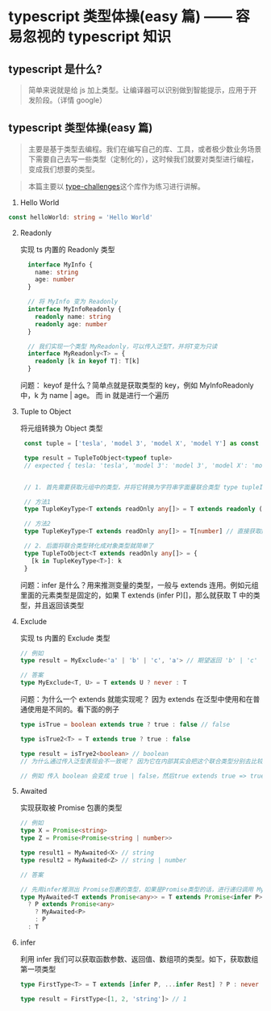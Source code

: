 # typescript 类型体操(easy 篇) —— 容易忽视的 typescript 知识

## typescript 是什么?

> 简单来说就是给 js 加上类型。让编译器可以识别做到智能提示，应用于开发阶段。（详情 google）

## typescript 类型体操(easy 篇)

> 主要是基于类型去编程。我们在编写自己的库、工具，或者极少数业务场景下需要自己去写一些类型（定制化的），这时候我们就要对类型进行编程，变成我们想要的类型。

> 本篇主要以 [type-challenges](https://github.com/type-challenges/type-challenges)这个库作为练习进行讲解。

1. Hello World

```typescript
const helloWorld: string = 'Hello World'
```

2. Readonly

   实现 ts 内置的 Readonly 类型

   ```typescript
     interface MyInfo {
       name: string
       age: number
     }

     // 将 MyInfo 变为 Readonly
     interface MyInfoReadonly {
       readonly name: string
       readonly age: number
     }

     // 我们实现一个类型 MyReadonly，可以传入泛型T，并将T变为只读
     interface MyReadonly<T> = {
       readonly [k in keyof T]: T[k]
     }
   ```

   问题： keyof 是什么？简单点就是获取类型的 key，例如 MyInfoReadonly 中，k 为 name | age。 而 in 就是进行一个遍历

3. Tuple to Object

   将元组转换为 Object 类型

   ```typescript
    const tuple = ['tesla', 'model 3', 'model X', 'model Y'] as const

    type result = TupleToObject<typeof tuple>
    // expected { tesla: 'tesla', 'model 3': 'model 3', 'model X': 'model X', 'model Y': 'model Y'}


    // 1. 首先需要获取元组中的类型，并将它转换为字符串字面量联合类型 type tupleInnerType = 'tesla' | 'model 3' | 'model X' | 'model Y'

    // 方法1
    type TupleKeyType<T extends readOnly any[]> = T extends readonly (infer P)[] ? P : never // 这个会返回 key的联合类型

    // 方法2
    type TupleKeyType<T extends readOnly any[]> = T[number] // 直接获取数组里面的number类型 即 值类型

    // 2. 后面将联合类型转化成对象类型就简单了
    type TupleToObject<T extends readOnly any[]> = {
      [k in TupleKeyType<T>]: k
    }
   ```

   问题：infer 是什么？用来推测变量的类型，一般与 extends 连用。例如元组里面的元素类型是固定的，如果 T extends (infer P)[]，那么就获取 T 中的类型，并且返回该类型

4. Exclude

   实现 ts 内置的 Exclude 类型

   ```typescript
   // 例如
   type result = MyExclude<'a' | 'b' | 'c', 'a'> // 期望返回 'b' | 'c'

   // 答案
   type MyExclude<T, U> = T extends U ? never : T
   ```

   问题：为什么一个 extends 就能实现呢？ 因为 extends 在泛型中使用和在普通使用是不同的。看下面的例子

   ```typescript
   type isTrue = boolean extends true ? true : false // false

   type isTrue2<T> = T extends true ? true : false

   type result = isTrye2<boolean> // boolean
   // 为什么通过传入泛型表现会不一致呢？ 因为它在内部其实会把这个联合类型分别去比较，然后取他们的结果集的联合类型

   // 例如 传入 boolean 会变成 true | false，然后true extends true => true； false extends true => false。 最后返回 true | false
   ```

5. Awaited

   实现获取被 Promise 包裹的类型

   ```typescript
   // 例如
   type X = Promise<string>
   type Z = Promise<Promise<string | number>>

   type result1 = MyAwaited<X> // string
   type result2 = MyAwaited<Z> // string | number

   // 答案

   // 先用infer推测出 Promise包裹的类型，如果是Promise类型的话，进行递归调用 MyAwaited
   type MyAwaited<T extends Promise<any>> = T extends Promise<infer P>
     ? P extends Promise<any>
       ? MyAwaited<P>
       : P
     : T
   ```

6. infer

   利用 infer 我们可以获取函数参数、返回值、数组项的类型。如下，获取数组第一项类型

   ```typescript
   type FirstType<T> = T extends [infer P, ...infer Rest] ? P : never

   type result = FirstType<[1, 2, 'string']> // 1
   ```
